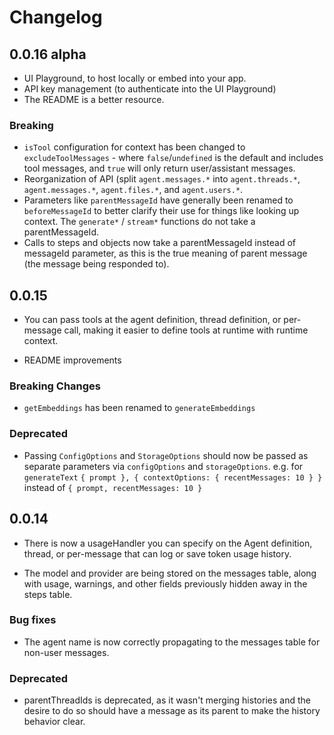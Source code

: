 # Changelog

## 0.0.16 alpha

- UI Playground, to host locally or embed into your app.
- API key management (to authenticate into the UI Playground)
- The README is a better resource.

### Breaking

- `isTool` configuration for context has been changed to `excludeToolMessages` - where `false`/`undefined` is the default and includes tool messages, and `true` will only return user/assistant messages.
- Reorganization of API (split `agent.messages.*` into `agent.threads.*`, `agent.messages.*`, `agent.files.*`, and `agent.users.*`.
- Parameters like `parentMessageId` have generally been renamed to `beforeMessageId` to better clarify their use for things like looking up context. The `generate*` / `stream*` functions do not take a parentMessageId.
- Calls to steps and objects now take a parentMessageId instead of messageId parameter, as this is the true meaning of parent message (the message being responded to).

## 0.0.15

- You can pass tools at the agent definition, thread definition, or per-message call, making it easier to define tools at runtime with runtime context.

- README improvements

### Breaking Changes

- `getEmbeddings` has been renamed to `generateEmbeddings`

### Deprecated

- Passing `ConfigOptions` and `StorageOptions` should now be passed as separate parameters via `configOptions` and `storageOptions`.
e.g. for `generateText`
`{ prompt }, { contextOptions: { recentMessages: 10 } }` instead of
`{ prompt, recentMessages: 10 }`

## 0.0.14

- There is now a usageHandler you can specify on the Agent definition, thread, or per-message that can log or save token usage history.

- The model and provider are being stored on the messages table, along with usage, warnings, and other fields previously hidden away in the steps table.

### Bug fixes

- The agent name is now correctly propagating to the messages table for non-user messages.

### Deprecated

- parentThreadIds is deprecated, as it wasn't merging histories and the desire to do so should have a message as its parent to make the history behavior clear.

